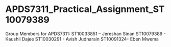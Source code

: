 # APDS7311_Practical_Assignment_ST10079389

Group Members for APDS7311:
ST10033851 – Jereshan Sinan
ST10079389 - Kaushil Dajee
ST10030291 - Avish Judnarain
ST10091324- Eben Mwema

